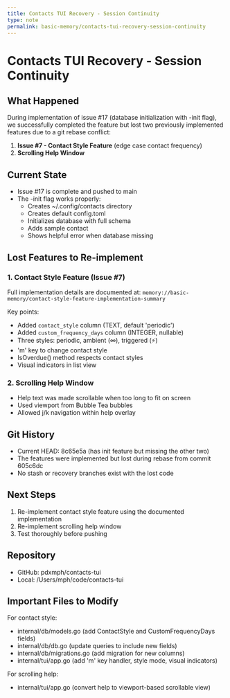 ```yaml
---
title: Contacts TUI Recovery - Session Continuity
type: note
permalink: basic-memory/contacts-tui-recovery-session-continuity
---
```


# Contacts TUI Recovery - Session Continuity

## What Happened
During implementation of issue #17 (database initialization with -init flag), we successfully completed the feature but lost two previously implemented features due to a git rebase conflict:

1. **Issue #7 - Contact Style Feature** (edge case contact frequency)
2. **Scrolling Help Window**

## Current State
- Issue #17 is complete and pushed to main
- The -init flag works properly:
  - Creates ~/.config/contacts directory
  - Creates default config.toml
  - Initializes database with full schema
  - Adds sample contact
  - Shows helpful error when database missing

## Lost Features to Re-implement

### 1. Contact Style Feature (Issue #7)
Full implementation details are documented at: `memory://basic-memory/contact-style-feature-implementation-summary`

Key points:
- Added `contact_style` column (TEXT, default 'periodic')
- Added `custom_frequency_days` column (INTEGER, nullable)
- Three styles: periodic, ambient (∞), triggered (⚡)
- 'm' key to change contact style
- IsOverdue() method respects contact styles
- Visual indicators in list view

### 2. Scrolling Help Window
- Help text was made scrollable when too long to fit on screen
- Used viewport from Bubble Tea bubbles
- Allowed j/k navigation within help overlay

## Git History
- Current HEAD: 8c65e5a (has init feature but missing the other two)
- The features were implemented but lost during rebase from commit 605c6dc
- No stash or recovery branches exist with the lost code

## Next Steps
1. Re-implement contact style feature using the documented implementation
2. Re-implement scrolling help window
3. Test thoroughly before pushing

## Repository
- GitHub: pdxmph/contacts-tui
- Local: /Users/mph/code/contacts-tui

## Important Files to Modify
For contact style:
- internal/db/models.go (add ContactStyle and CustomFrequencyDays fields)
- internal/db/db.go (update queries to include new fields)
- internal/db/migrations.go (add migration for new columns)
- internal/tui/app.go (add 'm' key handler, style mode, visual indicators)

For scrolling help:
- internal/tui/app.go (convert help to viewport-based scrollable view)